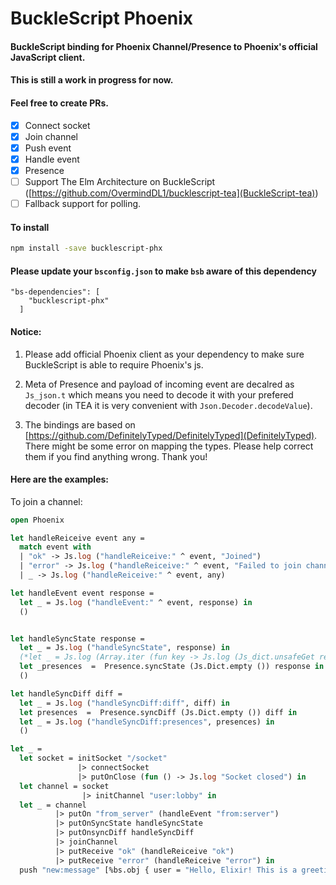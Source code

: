 # BuckleScript Phoenix
#### BuckleScript binding for Phoenix Channel/Presence to Phoenix's official JavaScript client.
#### This is still a work in progress for now.
#### Feel free to create PRs.

- [X] Connect socket
- [X] Join channel
- [X] Push event
- [X] Handle event
- [X] Presence
- [ ] Support The Elm Architecture on BuckleScript ([https://github.com/OvermindDL1/bucklescript-tea](BuckleScript-tea))
- [ ] Fallback support for polling.

#### To install
```bash
npm install -save bucklescript-phx
```

#### Please update your `bsconfig.json` to make `bsb` aware of this dependency
```
"bs-dependencies": [
    "bucklescript-phx"
  ]
```
#### Notice:

1. Please add official Phoenix client as your dependency to make sure BuckleScript is able to require Phoenix's js.

2. Meta of Presence and payload of incoming event are decalred as `Js_json.t` which means you need to decode it with your prefered decoder (in TEA it is very convenient with `Json.Decoder.decodeValue`).

3. The bindings are based on [https://github.com/DefinitelyTyped/DefinitelyTyped](DefinitelyTyped). There might be some error on mapping the types. Please help correct them if you find anything wrong. Thank you!

#### Here are the examples:

To join a channel:
```ocaml
open Phoenix

let handleReiceive event any =
  match event with
  | "ok" -> Js.log ("handleReiceive:" ^ event, "Joined")
  | "error" -> Js.log ("handleReiceive:" ^ event, "Failed to join channel")
  | _ -> Js.log ("handleReiceive:" ^ event, any)

let handleEvent event response =
  let _ = Js.log ("handleEvent:" ^ event, response) in
  ()


let handleSyncState response =
  let _ = Js.log ("handleSyncState", response) in
  (*let _ = Js.log (Array.iter (fun key -> Js.log (Js_dict.unsafeGet response key)) (Js_dict.keys response) ) in*)
  let _presences  =  Presence.syncState (Js.Dict.empty ()) response in
  ()

let handleSyncDiff diff =
  let _ = Js.log ("handleSyncDiff:diff", diff) in
  let presences  =  Presence.syncDiff (Js.Dict.empty ()) diff in
  let _ = Js.log ("handleSyncDiff:presences", presences) in
  ()

let _ =
  let socket = initSocket "/socket"
               |> connectSocket
               |> putOnClose (fun () -> Js.log "Socket closed") in
  let channel = socket
                |> initChannel "user:lobby" in
  let _ = channel
          |> putOn "from_server" (handleEvent "from:server")
          |> putOnSyncState handleSyncState
          |> putOnsyncDiff handleSyncDiff
          |> joinChannel
          |> putReceive "ok" (handleReiceive "ok")
          |> putReceive "error" (handleReiceive "error") in
  push "new:message" [%bs.obj { user = "Hello, Elixir! This is a greeting from BuckleScript!"} ] channel
```
